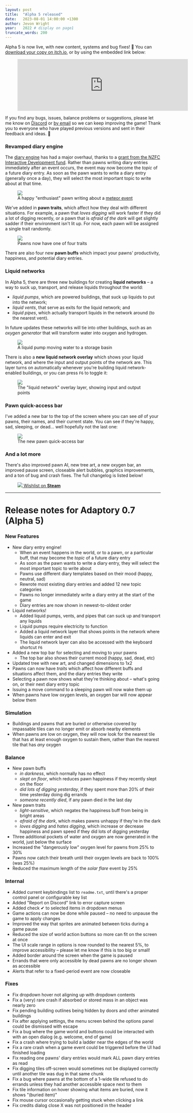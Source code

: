 ```yaml
---
layout: post
title:  "Alpha 5 released"
date:   2023-08-01 14:00:00 +1300
author: Jevon Wright
year:   2022 # display on page1
truncate_words: 200
---
```


Alpha 5 is now live, with new content, systems and bug fixes! 🥳
You can [download your copy on itch.io](https://soundasleepful.itch.io/adaptory),
or by using the embedded link below:

<figure class="itch">
  <iframe src="https://itch.io/embed/1764047?linkback=true&amp;bg_color=2c364e&amp;fg_color=d9d9d9&amp;link_color=F1DA92&amp;border_color=1c263e" width="552" height="167" frameborder="0"><a href="https://soundasleepful.itch.io/adaptory">Adaptory by soundasleepful</a></iframe>
</figure>

If you find any bugs, issues, balance problems or suggestions,
please let me know on [Discord](/discord) or [by email](mailto:jevon@stormcloak.games) so we can keep improving the game! Thank you to everyone who have played previous versions and sent in their feedback and ideas. 🙂

### Revamped diary engine

The [diary engine](/2023/07/17/diary-entries) has had a major overhaul,
thanks to a [grant from the NZFC Interactive Development fund](/2023/03/15/nzfc-interactive-development-fund).
Rather than pawns writing diary entries immediately after an event occurs,
the event may now become the _topic_ of a future diary entry.
As soon as the pawn wants to write a diary entry (generally once a day), they will select the most important topic to write about at that time.

<figure class="image">
  <a href="/assets/screenshots/2023-08-01-diary-entry.png"><img src="/assets/screenshots/2023-08-01-diary-entry.png"></a>
  <figcaption>A happy "enthusiast" pawn writing about a <a href="/2023/03/16/random-events">meteor event</a></figcaption>
</figure>

We've added in **pawn traits**, which affect how they deal with different situations.
For example, a pawn that _loves digging_ will work faster if they did a lot of digging
recently, or a pawn that is _afraid of the dark_ will get slightly sadder if their
environment isn't lit up. For now, each pawn will be assigned a single trait randomly.

<figure class="image">
  <a href="/assets/screenshots/2023-08-01-pawn-traits.png"><img src="/assets/screenshots/2023-08-01-pawn-traits.png"></a>
  <figcaption>Pawns now have one of four traits</figcaption>
</figure>

There are also four new **pawn buffs** which impact your pawns' productivity, happiness, and potential diary entries.

### Liquid networks

In Alpha 5, there are three new buildings for creating **liquid networks** – a way to
suck up, transport, and release liquids throughout the world:

- _liquid pumps_, which are powered buildings, that suck up liquids to put into the network;
- _liquid vents_, that serve as exits for the liquid network; and
- _liquid pipes_, which actually transport liquids in the network around (to the nearest vent).

In future updates these networks will tie into other buildings, such as an _oxygen generator_ that will transform water into oxygen and hydrogen.

<figure class="image">
  <a href="/assets/screenshots/2023-08-01-liquid-network.gif"><img src="/assets/screenshots/2023-08-01-liquid-network.gif"></a>
  <figcaption>A liquid pump moving water to a storage basin</figcaption>
</figure>

There is also a **new liquid network overlay** which shows your liquid network,
and where the input and output points of the network are. This layer turns on automatically
whenever you're building liquid network-enabled buildings, or you can press `F6` to toggle it:

<figure class="image">
  <a href="/assets/screenshots/2023-08-01-liquid-network.png"><img src="/assets/screenshots/2023-08-01-liquid-network.png"></a>
  <figcaption>The "liquid network" overlay layer, showing input and output points</figcaption>
</figure>

### Pawn quick-access bar

I've added a new bar to the top of the screen where you can see _all_ of your
pawns, their names, and their current state. You can see if they're happy, sad,
sleeping, or dead... well hopefully not the last one:

<figure class="image">
  <a href="/assets/screenshots/2023-08-01-pawn-top-bar-bigger.png"><img src="/assets/screenshots/2023-08-01-pawn-top-bar.png"></a>
  <figcaption>The new pawn quick-access bar</figcaption>
</figure>

### And a lot more

There's also improved pawn AI, new tree art, a new oxygen bar,
an improved pause screen, closeable alert bubbles, graphics improvements,
and a ton of bug and crash fixes.
The full changelog is listed below!

<figure class="image">
  <a href="https://store.steampowered.com/app/2201620/Adaptory/" class="steam-button">
    <img src="/assets/images/steam white@2x.png"> <span>Wishlist on <b>Steam</b></span>
  </a>
</figure>

---

# Release notes for Adaptory 0.7 (Alpha 5)

### New Features

- New diary entry engine!
  - When an event happens in the world, or to a pawn, or a particular buff, that may become the _topic_ of a future diary entry
  - As soon as the pawn wants to write a diary entry, they will select the most important topic to write about
  - Pawns use different diary templates based on their mood (happy, neutral, sad)
  - Rewrote most existing diary entries and added 12 new topic categories
  - Pawns no longer immediately write a diary entry at the start of the game
  - Diary entries are now shown in newest-to-oldest order
- Liquid networks!
  - Added liquid pumps, vents, and pipes that can suck up and transport any liquids
  - Liquid pumps require electricity to function
  - Added a liquid network layer that shows points in the network where liquids can enter and exit
  - The liquid network layer can also be accessed with the keyboard shortcut `F6`
- Added a new top bar for selecting and moving to your pawns
  - The top bar also shows their current mood (happy, sad, dead, etc)
- Updated tree with new art, and changed dimensions to 1x2
- Pawns can now have _traits_ which affect how different buffs and situations affect them, and the diary entries they write
- Selecting a pawn now shows what they're thinking about – what's going on, or their next diary entry topic
- Issuing a move command to a sleeping pawn will now wake them up
- When pawns have low oxygen levels, an oxygen bar will now appear below them

### Simulation

- Buildings and pawns that are buried or otherwise covered by impassable tiles can no longer emit or absorb nearby elements
- When pawns are low on oxygen, they will now look for the nearest tile that has at least enough oxygen to sustain them, rather than the nearest tile that has _any_ oxygen

### Balance

- New pawn buffs
  - _in darkness_, which normally has no effect
  - _slept on floor_, which reduces pawn happiness if they recently slept on the floor
  - _did lots of digging yesterday_, if they spent more than 20% of their time yesterday doing dig errands
  - _someone recently died_, if any pawn died in the last day
- New pawn traits
  - _light-sensitive_, which negates the happiness buff from being in bright areas
  - _afraid of the dark_, which makes pawns unhappy if they're in the dark
  - _loves digging_ and _hates digging_, which increase or decrease happiness and pawn speed if they did lots of digging yesterday
- Three additional pockets of water and oxygen are now generated in the world, just below the surface
- Increased the "dangerously low" oxygen level for pawns from 25% to 30%
- Pawns now catch their breath until their oxygen levels are back to 100% (was 25%)
- Reduced the maximum length of the _solar flare_ event by 25%

### Internal

- Added current keybindings list to `readme.txt`, until there's a proper control panel or configurable key list
- Added "Report on Discord" link to error capture screen
- Added check ✔ to selected items in dropdown menus
- Game actions can now be done while paused – no need to unpause the game to apply changes
- Improved the way that sprites are animated between ticks during a game pause
- Reduced the size of world action buttons so more can fit on the screen at once
- The UI scale range in options is now rounded to the nearest 5%, to improve accessibility – please let me know if this is too big or small!
- Added border around the screen when the game is paused
- Errands that were only accessible by dead pawns are no longer shown as accessible
- Alerts that refer to a fixed-period event are now closeable

### Fixes

- Fix dropdown hover not aligning up with dropdown contents
- Fix a (very) rare crash if absorbed or stored mass in an object was nearly zero
- Fix pending building outlines being hidden by doors and other animated buildings
- Fix after applying settings, the menu screen behind the options panel could be dismissed with escape
- Fix a bug where the game world and buttons could be interacted with with an open dialog (e.g. welcome, end of game)
- Fix a crash where trying to build a ladder near the edges of the world
- Fix a rare crash when a game event could be triggered before the UI had finished loading
- Fix reading one pawns' diary entries would mark ALL pawn diary entries as read
- Fix digging tiles off-screen would sometimes not be displayed correctly until another tile was dug in that same chunk
- Fix a bug where pawns at the bottom of a 1-wide tile refused to do errands unless they had another accessible space next to them
- Fix tile information on hover showing what items are buried, now it shows "(buried item)"
- Fix mouse cursor occasionally getting stuck when clicking a link
- Fix credits dialog close X was not positioned in the header
